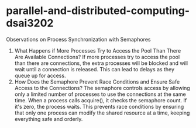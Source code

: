 # parallel-and-distributed-computing-dsai3202

Observations on Process Synchronization with Semaphores

1. What Happens if More Processes Try to Access the Pool Than There Are Available Connections?
If more processes try to access the pool than there are connections, the extra processes will be blocked and will wait until a connection is released. This can lead to delays as they queue up for access.
2. How Does the Semaphore Prevent Race Conditions and Ensure Safe Access to the Connections?
The semaphore controls access by allowing only a limited number of processes to use the connections at the same time. When a process calls acquire(), it checks the semaphore count. If it's zero, the process waits. This prevents race conditions by ensuring that only one process can modify the shared resource at a time, keeping everything safe and orderly.
